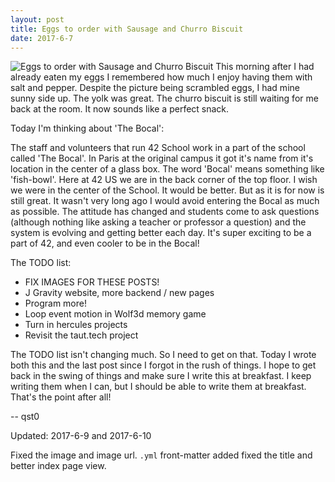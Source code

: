 ```yaml
---
layout: post
title: Eggs to order with Sausage and Churro Biscuit
date: 2017-6-7
---
```

![Eggs to order with Sausage and Churro Biscuit](http://cerealize.me/images/2017-6-7.jpg)
This morning after I had already eaten my eggs I remembered how much I enjoy having them with salt and pepper.
Despite the picture being scrambled eggs, I had mine sunny side up. The yolk was great.
The churro biscuit is still waiting for me back at the room. It now sounds like a perfect snack.

Today I'm thinking about 'The Bocal':

The staff and volunteers that run 42 School work in a part of the school called 'The Bocal'.
In Paris at the original campus it got it's name from it's location in the center of a glass box.
The word 'Bocal' means something like 'fish-bowl'. Here at 42 US we are in the back corner of the top floor.
I wish we were in the center of the School. It would be better. But as it is for now is still great.
It wasn't very long ago I would avoid entering the Bocal as much as possible.
The attitude has changed and students come to ask questions
(although nothing like asking a teacher or professor a question)
and the system is evolving and getting better each day.
It's super exciting to be a part of 42, and even cooler to be in the Bocal!

The TODO list:
* FIX IMAGES FOR THESE POSTS!
* J Gravity website, more backend / new pages
* Program more!
* Loop event motion in Wolf3d memory game
* Turn in hercules projects
* Revisit the taut.tech project

The TODO list isn't changing much. So I need to get on that.
Today I wrote both this and the last post since I forgot in the rush of things.
I hope to get back in the swing of things and make sure I write this at breakfast.
I keep writing them when I can, but I should be able to write them at breakfast.
That's the point after all!

-- qst0

Updated: 2017-6-9 and 2017-6-10

Fixed the image and image url.
`.yml` front-matter added fixed the title and better index page view.
